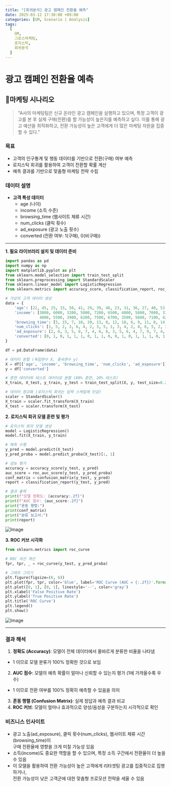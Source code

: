 ```yaml
---
title: "[회귀분석] 광고 캠페인 전환율 예측"
date: 2025-03-12 17:30:00 +09:00
categories: [GM, Scenario | Analysis]
tags:
  [
    GM,
    그로스마케팅,
    로지스틱,
    회귀분석
  ]
---
```


# **광고 캠페인 전환율 예측**

## **📝마케팅 시나리오**
  > "A사의 마케팅팀은 신규 온라인 광고 캠페인을 실행하고 있으며, 특정 고객이 광고를 본 후 실제 구매(전환)를 할 가능성이 높은지를 예측하고 싶다. 이를 통해 광고 예산을 최적화하고, 전환 가능성이 높은 고객에게 더 많은 마케팅 자원을 집중할 수 있다."

### **목표**
- 고객의 인구통계 및 행동 데이터를 기반으로 전환(구매) 여부 예측
- 로지스틱 회귀를 활용하여 고객이 전환할 확률 계산
- 예측 결과를 기반으로 맞춤형 마케팅 전략 수립

### **데이터 설명**
- **고객 특성 데이터**
  - age (나이)
  - income (소득 수준)
  - browsing_time (웹사이트 체류 시간)
  - num_clicks (클릭 횟수)
  - ad_exposure (광고 노출 횟수)
  - converted (전환 여부: 1(구매), 0(비구매))

---

**1. 필요 라이브러리 설치 및 데이터 준비**

```python
import pandas as pd
import numpy as np
import matplotlib.pyplot as plt
from sklearn.model_selection import train_test_split
from sklearn.preprocessing import StandardScaler
from sklearn.linear_model import LogisticRegression
from sklearn.metrics import accuracy_score, classification_report, roc_auc_score, confusion_matrix

# 가상의 고객 데이터 생성
data = {
    'age': [22, 45, 25, 33, 50, 41, 29, 39, 48, 23, 31, 36, 27, 40, 53, 44, 26, 38, 51, 30],
    'income': [3000, 6000, 3200, 5000, 7200, 6500, 4000, 5800, 7000, 3100,
               4800, 5500, 3900, 6200, 7500, 6700, 3500, 5600, 7100, 4200],
    'browsing_time': [5, 15, 7, 10, 20, 13, 8, 12, 18, 6, 9, 11, 8, 14, 21, 17, 7, 11, 19, 10],
    'num_clicks': [1, 5, 2, 3, 6, 4, 2, 3, 5, 1, 3, 4, 2, 4, 6, 5, 2, 3, 5, 2],
    'ad_exposure': [2, 6, 3, 5, 8, 7, 4, 6, 8, 3, 5, 6, 4, 7, 9, 7, 4, 6, 8, 5],
    'converted': [0, 1, 0, 1, 1, 1, 0, 1, 1, 0, 0, 1, 0, 1, 1, 1, 0, 1, 1, 0]
}

df = pd.DataFrame(data)

# 데이터 분할 (독립변수 X, 종속변수 y)
X = df[['age', 'income', 'browsing_time', 'num_clicks', 'ad_exposure']]
y = df['converted']

# 훈련 데이터와 테스트 데이터로 분할 (80% 훈련, 20% 테스트)
X_train, X_test, y_train, y_test = train_test_split(X, y, test_size=0.2, random_state=42)

# 데이터 정규화 (로지스틱 회귀는 입력 스케일에 민감)
scaler = StandardScaler()
X_train = scaler.fit_transform(X_train)
X_test = scaler.transform(X_test)

```

**2. 로지스틱 회귀 모델 훈련 및 평가**

```python
# 로지스틱 회귀 모델 생성
model = LogisticRegression()
model.fit(X_train, y_train)

# 예측 수행
y_pred = model.predict(X_test)
y_pred_proba = model.predict_proba(X_test)[:, 1]

# 성능 평가
accuracy = accuracy_score(y_test, y_pred)
auc_score = roc_auc_score(y_test, y_pred_proba)
conf_matrix = confusion_matrix(y_test, y_pred)
report = classification_report(y_test, y_pred)

# 결과 출력
print(f"모델 정확도: {accuracy:.2f}")
print(f"AUC 점수: {auc_score:.2f}")
print("혼동 행렬:")
print(conf_matrix)
print("분류 보고서:")
print(report)

```

![Image](https://github.com/user-attachments/assets/6f33c594-4c0a-4724-80d2-6bfdb0f1a604)

**3. ROC 커브 시각화**

```python
from sklearn.metrics import roc_curve

# ROC 곡선 계산
fpr, tpr, _ = roc_curve(y_test, y_pred_proba)

# 그래프 그리기
plt.figure(figsize=(6, 6))
plt.plot(fpr, tpr, color='blue', label='ROC Curve (AUC = {:.2f})'.format(auc_score))
plt.plot([0, 1], [0, 1], linestyle='--', color='gray')
plt.xlabel('False Positive Rate')
plt.ylabel('True Positive Rate')
plt.title('ROC Curve')
plt.legend()
plt.show()

```

![Image](https://github.com/user-attachments/assets/cc3d91c8-8504-4272-83ac-c4431f861d21)

---

### **결과 해석**

1. **정확도 (Accuracy)**: 모델이 전체 데이터에서 올바르게 분류한 비율을 나타냄
  - 1 이므로 모델 분류가 100% 정확한 것으로 보임
2. **AUC 점수**: 모델의 예측 확률이 얼마나 신뢰할 수 있는지 평가 (1에 가까울수록 우수)
  - 1 이므로 전환 여부를 100% 정확히 예측할 수 있음을 의미
3. **혼동 행렬 (Confusion Matrix)**: 실제 정답과 예측 결과 비교
4. **ROC 커브**: 모델이 얼마나 효과적으로 양성/음성을 구분하는지 시각적으로 확인

### **비즈니스 인사이트**

- 광고 노출(ad_exposure), 클릭 횟수(num_clicks), 웹사이트 체류 시간(browsing_time)이  
구매 전환율에 영향을 크게 미칠 가능성 있음
- 소득(income)도 중요한 역할을 할 수 있으며, 특정 소득 구간에서 전환율이 더 높을 수 있음
- 이 모델을 활용하여 전환 가능성이 높은 고객에게 리타겟팅 광고를 집중적으로 집행하거나,  
전환 가능성이 낮은 고객군에 대한 맞춤형 프로모션 전략을 세울 수 있음
